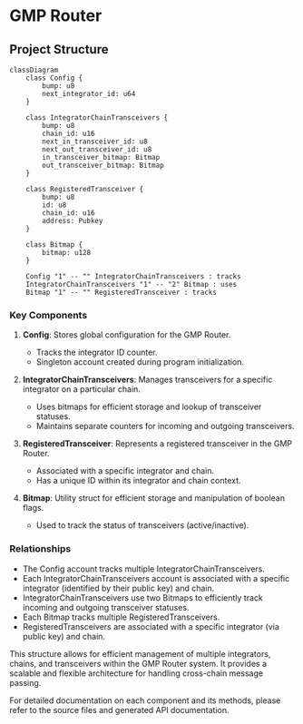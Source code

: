 # GMP Router

## Project Structure

```mermaid
classDiagram
    class Config {
        bump: u8
        next_integrator_id: u64
    }

    class IntegratorChainTransceivers {
        bump: u8
        chain_id: u16
        next_in_transceiver_id: u8
        next_out_transceiver_id: u8
        in_transceiver_bitmap: Bitmap
        out_transceiver_bitmap: Bitmap
    }

    class RegisteredTransceiver {
        bump: u8
        id: u8
        chain_id: u16
        address: Pubkey
    }

    class Bitmap {
        bitmap: u128
    }

    Config "1" -- "" IntegratorChainTransceivers : tracks
    IntegratorChainTransceivers "1" -- "2" Bitmap : uses
    Bitmap "1" -- "" RegisteredTransceiver : tracks
```

### Key Components

1. **Config**: Stores global configuration for the GMP Router.

   - Tracks the integrator ID counter.
   - Singleton account created during program initialization.

2. **IntegratorChainTransceivers**: Manages transceivers for a specific integrator on a particular chain.

   - Uses bitmaps for efficient storage and lookup of transceiver statuses.
   - Maintains separate counters for incoming and outgoing transceivers.

3. **RegisteredTransceiver**: Represents a registered transceiver in the GMP Router.

   - Associated with a specific integrator and chain.
   - Has a unique ID within its integrator and chain context.

4. **Bitmap**: Utility struct for efficient storage and manipulation of boolean flags.
   - Used to track the status of transceivers (active/inactive).

### Relationships

- The Config account tracks multiple IntegratorChainTransceivers.
- Each IntegratorChainTransceivers account is associated with a specific integrator (identified by their public key) and chain.
- IntegratorChainTransceivers use two Bitmaps to efficiently track incoming and outgoing transceiver statuses.
- Each Bitmap tracks multiple RegisteredTransceivers.
- RegisteredTransceivers are associated with a specific integrator (via public key) and chain.

This structure allows for efficient management of multiple integrators, chains, and transceivers within the GMP Router system. It provides a scalable and flexible architecture for handling cross-chain message passing.

For detailed documentation on each component and its methods, please refer to the source files and generated API documentation.

